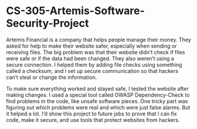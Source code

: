 # CS-305-Artemis-Software-Security-Project

Artemis Financial is a company that helps people manage their money. 
They asked for help to make their website safer, especially when sending or receiving files. 
The big problem was that their website didn’t check if files were safe or if the data had been changed. 
They also weren’t using a secure connection. 
I helped them by adding file checks using something called a checksum, and I set up secure communication so that hackers can’t steal or change the information.

To make sure everything worked and stayed safe, I tested the website after making changes. 
I used a special tool called OWASP Dependency-Check to find problems in the code, like unsafe software pieces. 
One tricky part was figuring out which problems were real and which were just false alarms. 
But it helped a lot. 
I’d show this project to future jobs to prove that I can fix code, make it secure, and use tools that protect websites from hackers.
